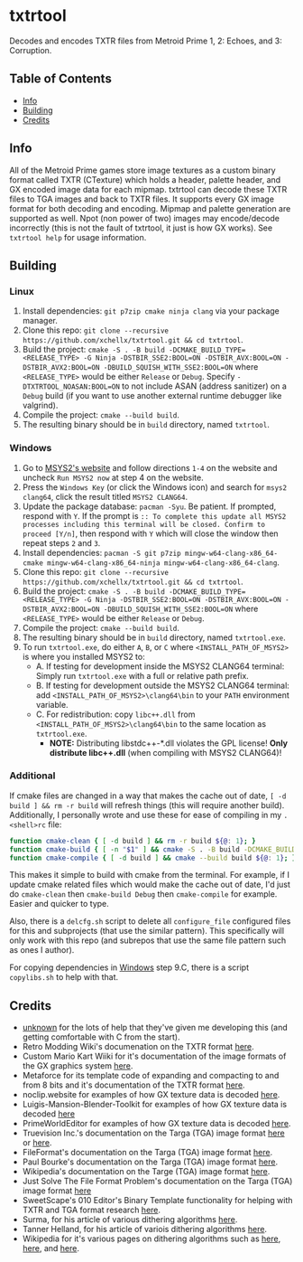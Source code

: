 # txtrtool
Decodes and encodes TXTR files from Metroid Prime 1, 2: Echoes, and 3: Corruption.

## Table of Contents
- [Info](#info)
- [Building](#building)
- [Credits](#credits)

## Info
All of the Metroid Prime games store image textures as a custom binary format called TXTR (CTexture) which holds a header, palette header, and GX encoded image data for each mipmap. txtrtool can decode these TXTR files to TGA images and back to TXTR files. It supports every GX image format for both decoding and encoding. Mipmap and palette generation are supported as well. Npot (non power of two) images may encode/decode incorrectly (this is not the fault of txtrtool, it just is how GX works). See `txtrtool help` for usage information.

## Building

### Linux
1. Install dependencies: `git p7zip cmake ninja clang` via your package manager.
2. Clone this repo: `git clone --recursive https://github.com/xchellx/txtrtool.git && cd txtrtool`.
3. Build the project: `cmake -S . -B build -DCMAKE_BUILD_TYPE=<RELEASE_TYPE> -G Ninja -DSTBIR_SSE2:BOOL=ON -DSTBIR_AVX:BOOL=ON -DSTBIR_AVX2:BOOL=ON -DBUILD_SQUISH_WITH_SSE2:BOOL=ON` where `<RELEASE_TYPE>` would be either `Release` or `Debug`. Specify `-DTXTRTOOL_NOASAN:BOOL=ON` to not include ASAN (address sanitizer) on a `Debug` build (if you want to use another external runtime debugger like valgrind).
4. Compile the project: `cmake --build build`.
5. The resulting binary should be in `build` directory, named `txtrtool`.

### Windows
1. Go to [MSYS2's website](https://www.msys2.org) and follow directions `1-4` on the website and uncheck `Run MSYS2 now` at step 4 on the website.
2. Press the `Windows Key` (or click the Windows icon) and search for `msys2 clang64`, click the result titled `MSYS2 CLANG64`.
3. Update the package database: `pacman -Syu`. Be patient. If prompted, respond with `Y`. If the prompt is `:: To complete this update all MSYS2 processes including this terminal will be closed. Confirm to proceed [Y/n]`, then respond with `Y` which will close the window then repeat steps `2` and `3`.
4. Install dependencies: `pacman -S git p7zip mingw-w64-clang-x86_64-cmake mingw-w64-clang-x86_64-ninja mingw-w64-clang-x86_64-clang`.
5. Clone this repo: `git clone --recursive https://github.com/xchellx/txtrtool.git && cd txtrtool`.
6. Build the project: `cmake -S . -B build -DCMAKE_BUILD_TYPE=<RELEASE_TYPE> -G Ninja -DSTBIR_SSE2:BOOL=ON -DSTBIR_AVX:BOOL=ON -DSTBIR_AVX2:BOOL=ON -DBUILD_SQUISH_WITH_SSE2:BOOL=ON` where `<RELEASE_TYPE>` would be either `Release` or `Debug`.
7. Compile the project: `cmake --build build`.
8. The resulting binary should be in `build` directory, named `txtrtool.exe`.
9. To run `txtrtool.exe`, do either `A`, `B`, or `C` where `<INSTALL_PATH_OF_MSYS2>` is where you installed MSYS2 to:
    - A. If testing for development inside the MSYS2 CLANG64 terminal: Simply run `txtrtool.exe` with a full or relative path prefix.
    - B. If testing for development outside the MSYS2 CLANG64 terminal: add `<INSTALL_PATH_OF_MSYS2>\clang64\bin` to your `PATH` environment variable.
    - C. For redistribution: copy `libc++.dll` from `<INSTALL_PATH_OF_MSYS2>\clang64\bin` to the same location as `txtrtool.exe`.
        - **NOTE:** Distributing libstdc++-\*.dll violates the GPL license! **Only distribute libc++.dll** (when compiling with MSYS2 CLANG64)!

### Additional
If cmake files are changed in a way that makes the cache out of date, `[ -d build ] && rm -r build` will refresh things (this will require another build). Additionally, I personally wrote and use these for ease of compiling in my `.<shell>rc` file:
```sh
function cmake-clean { [ -d build ] && rm -r build ${@: 1}; }
function cmake-build { [ -n "$1" ] && cmake -S . -B build -DCMAKE_BUILD_TYPE=$1 ${@: 2}; }
function cmake-compile { [ -d build ] && cmake --build build ${@: 1}; }
```
This makes it simple to build with cmake from the terminal. For example, if I update cmake related files which would make the cache out of date, I'd just do `cmake-clean` then `cmake-build Debug` then `cmake-compile` for example. Easier and quicker to type.

Also, there is a `delcfg.sh` script to delete all `configure_file` configured files for this and subprojects (that use the similar pattern). This specifically will only work with this repo (and subrepos that use the same file pattern such as ones I author).

For copying dependencies in [Windows](#windows) step 9.C, there is a script `copylibs.sh` to help with that.

## Credits
- [unknown](https://github.com/hackyourlife) for the lots of help that they've given me developing this (and getting comfortable with C from the start).
- Retro Modding Wiki's documenation on the TXTR format [here](https://wiki.axiodl.com/w/index.php?title=TXTR_(Metroid_Prime)).
- Custom Mario Kart Wiiki for it's documentation of the image formats of the GX graphics system [here](https://wiki.tockdom.com/wiki/Image_Formats).
- Metaforce for its template code of expanding and compacting to and from 8 bits and it's documentation of the TXTR format [here](https://github.com/AxioDL/metaforce/blob/a413a010b50a53ebc6b0c726203181fc179d3370/DataSpec/DNACommon/TXTR.cpp).
- noclip.website for examples of how GX texture data is decoded [here](https://github.com/magcius/noclip.website/blob/6c47bb40e2c00ab22612f7f488eda0090c7a3be9/rust/src/gx_texture.rs).
- Luigis-Mansion-Blender-Toolkit for examples of how GX texture data is decoded [here](https://github.com/Astral-C/Luigis-Mansion-Blender-Toolkit/blob/3c596b1f64d7d506ed37e131cec6f95ec8df3766/gx_texture.py)
- PrimeWorldEditor for examples of how GX texture data is decoded [here](https://github.com/AxioDL/PrimeWorldEditor/blob/e5d1678ff626fd16c7160332e1e59003804f970a/src/Core/Resource/Factory/CTextureDecoder.cpp).
- Truevision Inc.'s documentation on the Targa (TGA) image format [here](https://www.dca.fee.unicamp.br/~martino/disciplinas/ea978/tgaffs.pdf) or [here](http://tfc.duke.free.fr/coding/tga_specs.pdf).
- FileFormat's documentation on the Targa (TGA) image format [here](https://docs.fileformat.com/image/tga/).
- Paul Bourke's documentation on the Targa (TGA) image format [here](http://www.paulbourke.net/dataformats/tga/).
- Wikipedia's documentation on the Targe (TGA) image format [here](https://wikipedia.org/wiki/Truevision_TGA).
- Just Solve The File Format Problem's documentation on the Targa (TGA) image format [here](http://fileformats.archiveteam.org/wiki/TGA)
- SweetScape's 010 Editor's Binary Template functionality for helping with TXTR and TGA format research [here](https://www.sweetscape.com/010editor/).
- Surma, for his article of various dithering algorithms [here](https://surma.dev/things/ditherpunk/).
- Tanner Helland, for his article of variois dithering algorithms [here](https://tannerhelland.com/2012/12/28/dithering-eleven-algorithms-source-code.html).
- Wikipedia for it's various pages on dithering algorithms such as [here](https://en.wikipedia.org/wiki/Error_diffusion), [here](https://en.wikipedia.org/wiki/Floyd%E2%80%93Steinberg_dithering), and [here](https://en.wikipedia.org/wiki/Atkinson_dithering).
